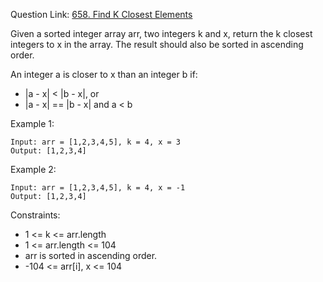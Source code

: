 Question Link: [658. Find K Closest Elements](https://leetcode.com/problems/find-k-closest-elements/)

Given a sorted integer array arr, two integers k and x, return the k closest integers to x in the array. The result should also be sorted in ascending order.

An integer a is closer to x than an integer b if:

* |a - x| < |b - x|, or
* |a - x| == |b - x| and a < b
 

Example 1:
```
Input: arr = [1,2,3,4,5], k = 4, x = 3
Output: [1,2,3,4]
```

Example 2:
```
Input: arr = [1,2,3,4,5], k = 4, x = -1
Output: [1,2,3,4]
``` 

Constraints:

* 1 <= k <= arr.length
* 1 <= arr.length <= 104
* arr is sorted in ascending order.
* -104 <= arr[i], x <= 104
